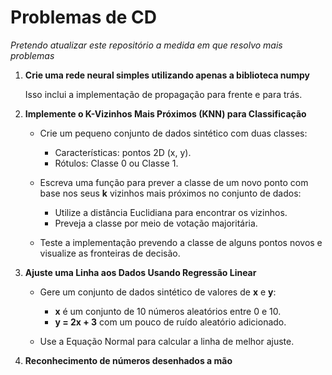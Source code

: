 # Problemas de CD
*Pretendo atualizar este repositório a medida em que resolvo mais problemas*
1. **Crie uma rede neural simples utilizando apenas a biblioteca numpy**

   Isso inclui a implementação de propagação para frente e para trás.

2. **Implemente o K-Vizinhos Mais Próximos (KNN) para Classificação**

   - Crie um pequeno conjunto de dados sintético com duas classes:
     - Características: pontos 2D (x, y).
     - Rótulos: Classe 0 ou Classe 1.

   - Escreva uma função para prever a classe de um novo ponto com base nos seus **k** vizinhos mais próximos no conjunto de dados:
     - Utilize a distância Euclidiana para encontrar os vizinhos.
     - Preveja a classe por meio de votação majoritária.

   - Teste a implementação prevendo a classe de alguns pontos novos e visualize as fronteiras de decisão.

3. **Ajuste uma Linha aos Dados Usando Regressão Linear**

   - Gere um conjunto de dados sintético de valores de **x** e **y**:
     - **x** é um conjunto de 10 números aleatórios entre 0 e 10.
     - **y = 2x + 3** com um pouco de ruído aleatório adicionado.
   
   - Use a Equação Normal para calcular a linha de melhor ajuste.
  
4. **Reconhecimento de números desenhados a mão**
